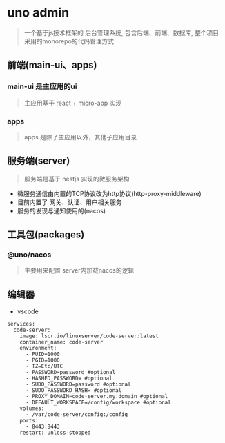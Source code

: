 # uno admin

> 一个基于js技术框架的 后台管理系统, 包含后端、前端、数据库, 整个项目采用的monorepo的代码管理方式

## 前端(main-ui、apps)

### main-ui 是主应用的ui

> 主应用基于 react + micro-app 实现

### apps

> apps 是除了主应用以外，其他子应用目录

## 服务端(server)

> 服务端是基于 nestjs 实现的微服务架构

- 微服务通信由内置的TCP协议改为http协议(http-proxy-middleware)
- 目前内置了 网关、认证、用户相关服务
- 服务的发现与通知使用的(nacos)

## 工具包(packages)

### @uno/nacos

> 主要用来配置 server内加载nacos的逻辑

## 编辑器

- vscode

```ymal
services:
  code-server:
    image: lscr.io/linuxserver/code-server:latest
    container_name: code-server
    environment:
      - PUID=1000
      - PGID=1000
      - TZ=Etc/UTC
      - PASSWORD=password #optional
      - HASHED_PASSWORD= #optional
      - SUDO_PASSWORD=password #optional
      - SUDO_PASSWORD_HASH= #optional
      - PROXY_DOMAIN=code-server.my.domain #optional
      - DEFAULT_WORKSPACE=/config/workspace #optional
    volumes:
      - /var/code-server/config:/config
    ports:
      - 8443:8443
    restart: unless-stopped

```
